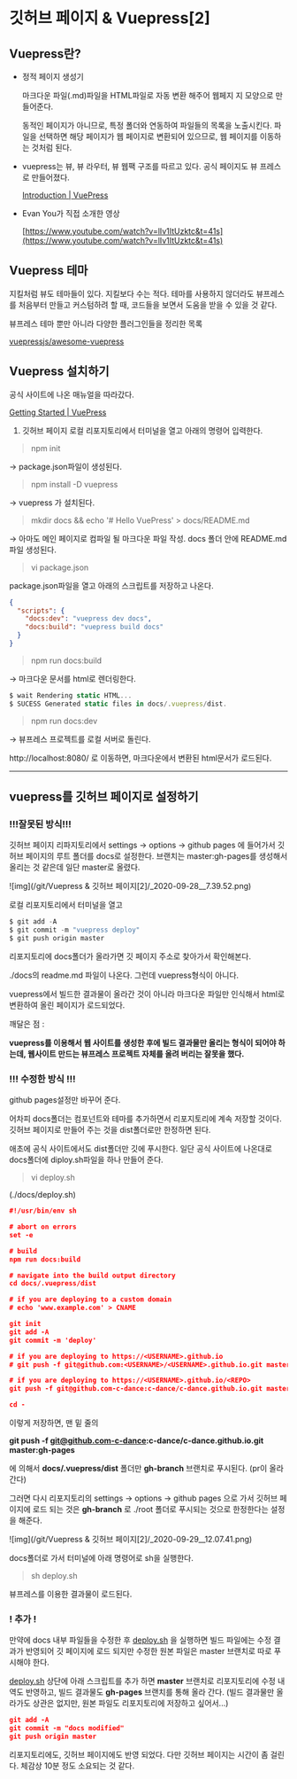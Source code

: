 # 깃허브 페이지 & Vuepress[2]

## Vuepress란?

- 정적 페이지 생성기

    마크다운 파일(.md)파일을 HTML파일로 자동 변환 해주어 웹페지 지 모양으로 만들어준다. 

    동적인 페이지가 아니므로, 특정 폴더와 연동하여 파일들의 목록을 노출시킨다. 파일을 선택하면 해당 페이지가 웹 페이지로 변환되어 있으므로, 웹 페이지를 이동하는 것처럼 된다. 

- vuepress는 뷰, 뷰 라우터, 뷰 웹팩 구조를 따르고 있다. 공식 페이지도 뷰 프레스로 만들어졌다.

    [Introduction | VuePress](https://vuepress.vuejs.org/guide/#features)

- Evan You가 직접 소개한 영상

    [https://www.youtube.com/watch?v=lIv1ItUzktc&t=41s](https://www.youtube.com/watch?v=lIv1ItUzktc&t=41s)


## Vuepress 테마

지킬처럼 뷰도 테마들이 있다. 지킬보다 수는 적다. 테마를 사용하지 않더라도 뷰프레스를 처음부터 만들고 커스텀하려 할 때, 코드들을 보면서 도움을 받을 수 있을 것 같다. 

뷰프레스 테마 뿐만 아니라 다양한 플러그인들을 정리한 목록

[vuepressjs/awesome-vuepress](https://github.com/vuepressjs/awesome-vuepress#plugins)


## Vuepress 설치하기

공식 사이트에 나온 매뉴얼을 따라갔다. 

[Getting Started | VuePress](https://vuepress.vuejs.org/guide/getting-started.html#manual-installation)

1. 깃허브 페이지 로컬 리포지토리에서 터미널을 열고 아래의 명령어 입력한다.

> npm init

→ package.json파일이 생성된다. 

> npm install -D vuepress

→ vuepress 가 설치된다.

> mkdir docs && echo '# Hello VuePress' > docs/README.md

→ 아마도 메인 페이지로 컴파일 될 마크다운 파일 작성. docs 폴더 안에 README.md파일 생성된다.

> vi package.json

package.json파일을 열고 아래의 스크립트를 저장하고 나온다. 

```json
{
  "scripts": {
    "docs:dev": "vuepress dev docs",
    "docs:build": "vuepress build docs"
  }
}
```

> npm run docs:build


→ 마크다운 문서를 html로 렌더링한다. 

```jsx
$ wait Rendering static HTML...
$ SUCESS Generated static files in docs/.vuepress/dist.
```


> npm run docs:dev

→ 뷰프레스 프로젝트를 로컬 서버로 돌린다.

http://localhost:8080/ 로 이동하면, 마크다운에서 변환된 html문서가 로드된다.

---

## vuepress를 깃허브 페이지로 설정하기

### !!!잘못된 방식!!!

깃허브 페이지 리파지토리에서 settings → options → github pages 에 들어가서 깃허브 페이지의 루트 폴더를 docs로 설정한다. 브랜치는 master:gh-pages를 생성해서 올리는 것 같은데 일단 master로 올렸다. 

![img](/git/Vuepress & 깃허브 페이지[2]/_2020-09-28__7.39.52.png)

로컬 리포지토리에서 터미널을 열고 

```jsx
$ git add -A
$ git commit -m "vuepress deploy"
$ git push origin master
```

리포지토리에 docs폴더가 올라가면 깃 페이지 주소로 찾아가서 확인해본다. 

./docs의 readme.md 파일이 나온다. 그런데 vuepress형식이 아니다. 

vuepress에서 빌드한 결과물이 올라간 것이 아니라 마크다운 파일만 인식해서 html로 변환하여 올린 페이지가 로드되었다. 

깨달은 점 : 

**vuepress를 이용해서 웹 사이트를 생성한 후에 빌드 결과물만 올리는 형식이 되어야 하는데, 웹사이트 만드는 뷰프레스 프로젝트 자체를 올려 버리는 잘못을 했다.** 

### !!! 수정한 방식 !!!

github pages설정만 바꾸어 준다.

어차피 docs폴더는 컴포넌트와 테마를 추가하면서 리포지토리에 계속 저장할 것이다. 깃허브 페이지로 만들어 주는 것을 dist폴더로만 한정하면 된다.

애초에 공식 사이트에서도 dist폴더만 깃에 푸시한다. 일단 공식 사이트에 나온대로 docs폴더에 diploy.sh파일을 하나 만들어 준다. 

> vi deploy.sh

(./docs/deploy.sh)

```json
#!/usr/bin/env sh

# abort on errors
set -e

# build
npm run docs:build

# navigate into the build output directory
cd docs/.vuepress/dist

# if you are deploying to a custom domain
# echo 'www.example.com' > CNAME

git init
git add -A
git commit -m 'deploy'

# if you are deploying to https://<USERNAME>.github.io
# git push -f git@github.com:<USERNAME>/<USERNAME>.github.io.git master

# if you are deploying to https://<USERNAME>.github.io/<REPO>
git push -f git@github.com-c-dance:c-dance/c-dance.github.io.git master:gh-pages

cd -
```

이렇게 저장하면, 맨 밑 줄의 

**git push -f git@github.com-c-dance:c-dance/c-dance.github.io.git master:gh-pages**

에 의해서 
**docs/.vuepress/dist** 폴더만 **gh-branch** 브랜치로 푸시된다. (pr이 올라간다)

그러면 다시 리포지토리의 settings → options → github pages 으로 가서 깃허브 페이지에 로드 되는 것은 **gh-branch** 로 ./root 폴더로 푸시되는 것으로 한정한다는 설정을 해준다.

![img](/git/Vuepress & 깃허브 페이지[2]/_2020-09-29__12.07.41.png)

docs폴더로 가서 터미널에 아래 명령어로 sh을 실행한다. 

> sh deploy.sh

뷰프레스를 이용한 결과물이 로드된다. 

### ! 추가 !

만약에 docs 내부 파일들을 수정한 후 [deploy.sh](http://deploy.sh) 을 실행하면 빌드 파일에는 수정 결과가 반영되어 깃 페이지에 로드 되지만 수정한 원본 파일은 master 브랜치로 따로 푸시해야 한다. 

[deploy.sh](http://deploy.sh)  상단에 아래 스크립트를 추가 하면 **master** 브랜치로 리포지토리에 수정 내역도 반영하고, 빌드 결과물도 **gh-pages** 브랜치를 통해 올라 간다. (빌드 결과물만 올라가도 상관은 없지만, 원본 파일도 리포지토리에 저장하고 싶어서...)

```json
git add -A
git commit -m "docs modified"
git push origin master
```

리포지토리에도, 깃허브 페이지에도 반영 되었다. 다만 깃허브 페이지는 시간이 좀 걸린다. 체감상 10분 정도 소요되는 것 같다.